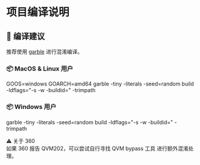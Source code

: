 # 项目编译说明

## 🚀 编译建议
推荐使用 [garble](https://github.com/burrowers/garble) 进行混淆编译。

### 📦 MacOS & Linux 用户
GOOS=windows GOARCH=amd64 garble -tiny -literals -seed=random build \
-ldflags="-s -w -buildid=" -trimpath

### 📦 Windows 用户
garble -tiny -literals -seed=random build -ldflags="-s -w -buildid=" -trimpath

⚠️ 关于 360  \
如果 360 报告 QVM202，可以尝试自行寻找 QVM bypass 工具 进行额外混淆处理。

